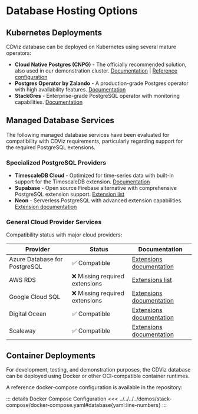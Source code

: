 # Database Hosting Options

## Kubernetes Deployments

CDViz database can be deployed on Kubernetes using several mature operators:

- **Cloud Native Postgres (CNPG)** - The officially recommended solution, also used in our demonstration cluster. [Documentation](https://cloudnative-pg.io/) | [Reference configuration](https://github.com/cdviz-dev/cdviz/blob/main/demos/stack-k8s/values/cdviz-db.yaml)
- **Postgres Operator by Zalando** - A production-grade Postgres operator with high availability features. [Documentation](https://github.com/zalando/postgres-operator)
- **StackGres** - Enterprise-grade PostgreSQL operator with monitoring capabilities. [Documentation](https://stackgres.io/)

## Managed Database Services

The following managed database services have been evaluated for compatibility with CDViz requirements, particularly regarding support for the required PostgreSQL extensions.

### Specialized PostgreSQL Providers

- **TimescaleDB Cloud** - Optimized for time-series data with built-in support for the TimescaleDB extension. [Documentation](https://www.timescale.com/cloud)
- **Supabase** - Open source Firebase alternative with comprehensive PostgreSQL extension support. [Extension list](https://supabase.com/docs/guides/database/extensions#full-list-of-extensions)
- **Neon** - Serverless PostgreSQL with advanced extension capabilities. [Extension documentation](https://neon.tech/docs/extensions/pg-extensions)

### General Cloud Provider Services

Compatibility status with major cloud providers:

| Provider | Status | Documentation |
|----------|--------|---------------|
| Azure Database for PostgreSQL | ✅ Compatible | [Extensions documentation](https://learn.microsoft.com/en-us/azure/postgresql/extensions/concepts-extensions-versions) |
| AWS RDS | ❌ Missing required extensions | [Extensions list](https://docs.aws.amazon.com/AmazonRDS/latest/PostgreSQLReleaseNotes/postgresql-extensions.html) |
| Google Cloud SQL | ❌ Missing required extensions | [Extensions documentation](https://cloud.google.com/sql/docs/postgres/extensions) |
| Digital Ocean | ✅ Compatible | [Extensions documentation](https://www.digitalocean.com/docs/databases/postgresql/extensions/) |
| Scaleway | ✅ Compatible | [Extensions documentation](https://www.scaleway.com/en/docs/serverless-sql-databases/reference-content/supported-postgresql-extensions/) |

## Container Deployments

For development, testing, and demonstration purposes, the CDViz database can be deployed using Docker or other OCI-compatible container runtimes.

A reference docker-compose configuration is available in the repository:

::: details Docker Compose Configuration
<<< ../../../../demos/stack-compose/docker-compose.yaml#database{yaml:line-numbers}
:::